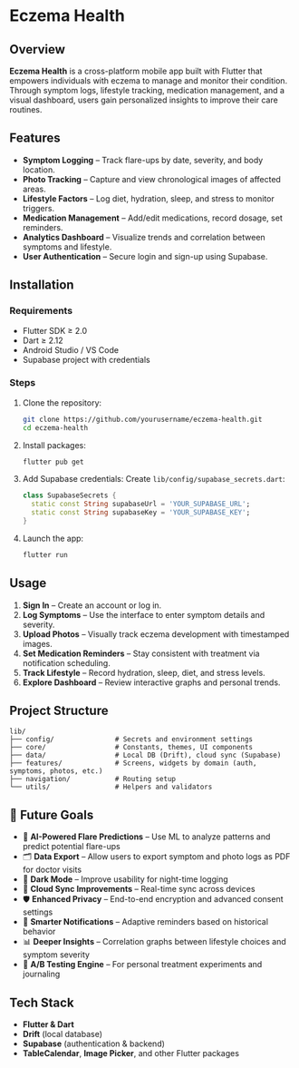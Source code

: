 # Eczema Health

## Overview
**Eczema Health** is a cross-platform mobile app built with Flutter that empowers individuals with eczema to manage and monitor their condition. Through symptom logs, lifestyle tracking, medication management, and a visual dashboard, users gain personalized insights to improve their care routines.

## Features
- **Symptom Logging** – Track flare-ups by date, severity, and body location.
- **Photo Tracking** – Capture and view chronological images of affected areas.
- **Lifestyle Factors** – Log diet, hydration, sleep, and stress to monitor triggers.
- **Medication Management** – Add/edit medications, record dosage, set reminders.
- **Analytics Dashboard** – Visualize trends and correlation between symptoms and lifestyle.
- **User Authentication** – Secure login and sign-up using Supabase.

## Installation

### Requirements
- Flutter SDK ≥ 2.0
- Dart ≥ 2.12
- Android Studio / VS Code
- Supabase project with credentials

### Steps
1. Clone the repository:
   ```bash
   git clone https://github.com/yourusername/eczema-health.git
   cd eczema-health
   ```

2. Install packages:
   ```bash
   flutter pub get
   ```

3. Add Supabase credentials:
   Create `lib/config/supabase_secrets.dart`:
   ```dart
   class SupabaseSecrets {
     static const String supabaseUrl = 'YOUR_SUPABASE_URL';
     static const String supabaseKey = 'YOUR_SUPABASE_KEY';
   }
   ```

4. Launch the app:
   ```bash
   flutter run
   ```

## Usage
1. **Sign In** – Create an account or log in.
2. **Log Symptoms** – Use the interface to enter symptom details and severity.
3. **Upload Photos** – Visually track eczema development with timestamped images.
4. **Set Medication Reminders** – Stay consistent with treatment via notification scheduling.
5. **Track Lifestyle** – Record hydration, sleep, diet, and stress levels.
6. **Explore Dashboard** – Review interactive graphs and personal trends.

## Project Structure
```
lib/
├── config/               # Secrets and environment settings
├── core/                 # Constants, themes, UI components
├── data/                 # Local DB (Drift), cloud sync (Supabase)
├── features/             # Screens, widgets by domain (auth, symptoms, photos, etc.)
├── navigation/           # Routing setup
└── utils/                # Helpers and validators
```
## 🚀 Future Goals
- 🧠 **AI-Powered Flare Predictions** – Use ML to analyze patterns and predict potential flare-ups
- 🗂️ **Data Export** – Allow users to export symptom and photo logs as PDF for doctor visits
- 🌙 **Dark Mode** – Improve usability for night-time logging
- 🔄 **Cloud Sync Improvements** – Real-time sync across devices
- 🛡️ **Enhanced Privacy** – End-to-end encryption and advanced consent settings
- 🔔 **Smarter Notifications** – Adaptive reminders based on historical behavior
- 📊 **Deeper Insights** – Correlation graphs between lifestyle choices and symptom severity
- 🧪 **A/B Testing Engine** – For personal treatment experiments and journaling



## Tech Stack
- **Flutter & Dart**
- **Drift** (local database)
- **Supabase** (authentication & backend)
- **TableCalendar**, **Image Picker**, and other Flutter packages



